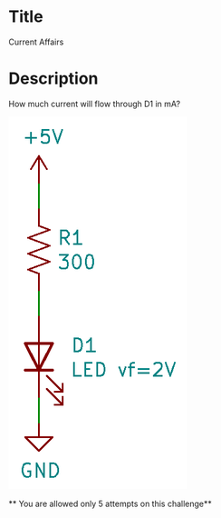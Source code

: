 # Title

Current Affairs

# Description

How much current will flow through D1 in mA?

![](ElectronicsChallenge4.png)

** You are allowed only 5 attempts on this challenge**
